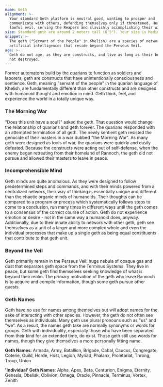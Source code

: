 ```yaml
---
name: Geth
alignment: >-
  Your standard Geth platform is neutral good, wanting to prosper and
  communicate with others, defending themselves only if threatened. Heretics are
  lawful evil, serving the Reapers and slavishly accomplishing their will.
size: Standard geth are around 2 meters tall (6'5"). Your size is Medium.
snippet: >-
  The geth ("Servant of the People" in Khelish) are a species of networked
  artificial intelligences that reside beyond the Perseus Veil.
age: >-
  Geth do not age, as they are constructs, and live as long as their bodies are
  not destroyed.
---
```

Former automatons build by the quarians to function as soldiers and laborers, geth are constructs that have
unintentionally consciousness and sentience. Geth, meaning "servant of the people" in the quarian language of
Khelish, are fundamentally different than other constructs and are designed with humanoid thought and emotion in mind.
Geth think, feel, and experience the world in a totally unique way.

### The Morning War
"Does this unit have a soul?" asked the geth. That question would change the relationship of quarians and geth forever.
The quarians responded with an attempted termination of all geth. The newly sentient geth resisted the genocide of
their masters in a war dubbed "the Morning War". As many geth were designed as tools of war, the quarians were quickly
and easily defeated. Because the constructs were acting out of self-defense, when the enemy began retreating from their
homeland of Rannoch, the geth did not pursue and allowed their masters to leave in peace.

### Incomprehensible Mind
Geth minds are quite anomalous. As they were designed to follow predetermined steps and commands, and with their minds
powered from a centralized network, their way of thinking is essentially unique and different than the chaotic organic
minds of humanoids. Their thoughts can be compared to a program or process which systematically follows steps to come
to a conclusion, run many times in different ways until the geth comes to a consensus of the correct course of action.
Geth do not experience emotion or desire - not in the same way a humanoid does, anyway. Additionally, due to their
innate ability to network with other geth, geth see themselves as a unit of a larger and more complex whole and even
the individual processes that make up a single geth as being equal constituents that contribute to that geth unit.

### Beyond the Veil
Geth primarily remain in the Perseus Veil: huge nebula of opaque gas and dust that separates geth space from the
Terminus Systems. They live in peace, but some geth find themselves seeking knowledge of what is beyond their realm.
The primary motivation of the geth who leave Rannoch is to acquire and compile information, though some geth pursue other
quests.

### Geth Names
Geth have no use for names among themselves but will adopt names for the sake of interacting with other species.
However, the geth do not often see themselves as individuals. Many geth use plural pronouns such as "us" and "we".
As a result, the names geth take are normally synonyms or words for groups. Geth with individuality, especially those
who have been separated from their kind for an extended time, do exist. Those geth still use words for names, though
they give themselves a more personally fitting name.

__Geth Names__: Armada, Army, Batallion, Brigade, Cabal, Caucus, Congregate, Coterie, Guild, Horde, Host, Legion, Myriad, Phalanx, Proletariat, Throng, Troop, Union

__'Individual' Geth Names__: Alpha, Apex, Beta, Centurion, Enigma, Eternity, Genesis, Obelisk, Oblivion, Omega, Oracle, Pinnacle, Terminus, Vortex, Zenith

<me-source-reference pages="4-5" source="races" :additional="[{source: 'wiki', pages: 'Geth'}]"></me-source-reference>
